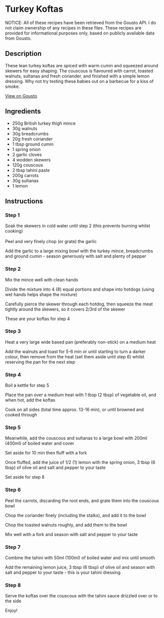# Turkey Koftas 

NOTICE: All of these recipes have been retrieved from the Gousto API. I do not claim ownership of any recipes in these files. These recipes are provided for informational purposes only, based on publicly available data from Gousto.

## Description

These lean turkey koftas are spiced with warm cumin and squeezed around skewers for easy shaping. The couscous is flavoured with carrot, toasted walnuts, sultanas and fresh coriander, and finished with a simple lemon dressing. Why not try testing these babies out on a barbecue for a kiss of smoke.

[View on Gousto](https://www.gousto.co.uk/recipes/cookbook/turkey-koftas)

## Ingredients

- 250g British turkey thigh mince
- 30g walnuts
- 30g breadcrumbs
- 20g fresh coriander
- 1 tbsp ground cumin
- 1 spring onion
- 2 garlic cloves
- 4 wodden skewers
- 120g couscous
- 2 tbsp tahini paste
- 200g carrots
- 30g sultanas
- 1 lemon

## Instructions

### Step 1

Soak the skewers in cold water until step 2 (this prevents burning whilst cooking)<br /><br />Peel and very finely chop (or grate) the garlic


Add the garlic to a large mixing bowl with the turkey mince, breadcrumbs and ground cumin - season generously with salt and plenty of pepper

### Step 2

Mix the mince well with clean hands


Divide the mixture into 4 <span class="text-danger">(8)</span> equal portions and shape into hotdogs (using wet hands helps shape the mixture)


Carefully pierce the skewer through each hotdog, then squeeze the meat tightly around the skewers, so it covers 2/3rd of the skewer


These are your koftas for step 4

### Step 3

Heat a very large wide based pan (preferably non-stick) on a medium heat


Add the walnuts and toast for 5-6 min or until starting to turn a darker colour, then remove from the heat (set them aside until step 6) whilst reserving the pan for the next step

### Step 4

Boil a kettle for step 5


Place the pan over a medium heat with 1 tbsp <span class="text-danger">(2 tbsp)</span> of vegetable oil, and when hot, add the koftas 


Cook on all sides (total time approx. 13-16 min), or until browned and cooked through

### Step 5

Meanwhile, add the couscous and sultanas to a large bowl with 200ml <span class="text-danger">(400ml)</span> of boiled water and cover


Set aside for 10 min then fluff with a fork


Once fluffed, add the juice of 1/2 <span class="text-danger">(1)</span> lemon with the spring onion, 3 tbsp <span class="text-danger">(6 tbsp)</span> of olive oil and salt and pepper to your taste


Set aside for step 8

### Step 6

Peel the carrots, discarding the root ends, and grate them into the couscous bowl


Chop the coriander finely (including the stalks), and add it to the bowl


Chop the toasted walnuts roughly, and add them to the bowl


Mix well with a fork and season with salt and pepper to your taste

### Step 7

Combine the tahini with 50ml <span class="text-danger">(100ml)</span> of boiled water and mix until smooth


Add the remaining lemon juice, 3 tbsp <span class="text-danger">(6 tbsp)</span> of olive oil and season with salt and pepper to your taste - this is your tahini dressing

### Step 8

Serve the koftas over the couscous with the tahini sauce drizzled over or to the side


Enjoy!

